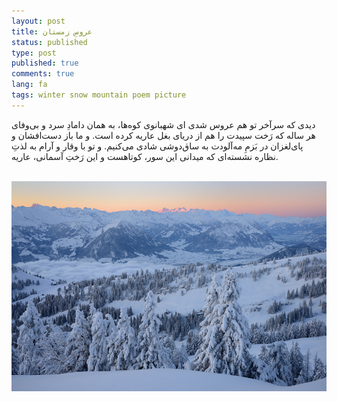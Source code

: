 ```yaml
---
layout: post
title: عروسِ زمستان
status: published
type: post
published: true
comments: true
lang: fa
tags: winter snow mountain poem picture
---
```



<p class="justify">



دیدی که سرآخر تو هم عروس شدی ای شهبانوی کوه‌ها، به همان دامادِ سرد و بی‌وفای هر ساله که رَخت سپیدت را هم از دریای بغل عاریه کرده‌ است. و ما باز دست‌افشان و پای‌لغزان در بَزمِ مه‌آلودت به ساق‌دوشی شادی می‌کنیم. و تو با وقار و آرام به لذتِ نظاره نشسته‌ای که میدانی این سور، کوتاهست و این رَختِ آسمانی، عاریه.

<br>
<img src="/img/rigi-snow.jpg" alt="Snowy Mt. Rigi"/>

</p>
